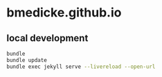 # bmedicke.github.io

## local development

```sh
bundle
bundle update
bundle exec jekyll serve --livereload --open-url
```
